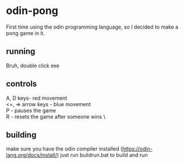 # odin-pong

First time using the odin programming language, so I decided to make a pong game in it.

## running

Bruh, double click exe

## controls

A, D keys- red movement \
<=, => arrow keys - blue movement \
P - pauses the game \
R - resets the game after someone wins \

## building

make sure you have the odin compiler installed (https://odin-lang.org/docs/install/)
just run buildrun.bat to build and run

